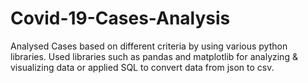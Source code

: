 # Covid-19-Cases-Analysis
Analysed Cases based on different criteria by using various python libraries. Used libraries such as pandas and matplotlib for analyzing &amp; visualizing data or applied SQL to convert data from json to csv.
